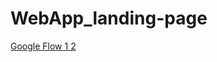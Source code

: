 # WebApp_landing-page
<div><a href="//whatfix.com/6d476f00-ae9c-11e9-88af-04013d24cd02/deck.html?closeable=false&entId=6d476f00-ae9c-11e9-88af-04013d24cd02#!/71decc30-5305-11ea-8996-bacbbe07b880/">Google Flow 1 2</a></div>
